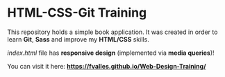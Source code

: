 # HTML-CSS-Git Training
This repository holds a simple book application. It was created in order to learn **Git**, **Sass** and improve my **HTML/CSS** skills.

*index.html* file has **responsive design** (implemented via **media queries**)!

You can visit it here: **https://fvalles.github.io/Web-Design-Training/**
